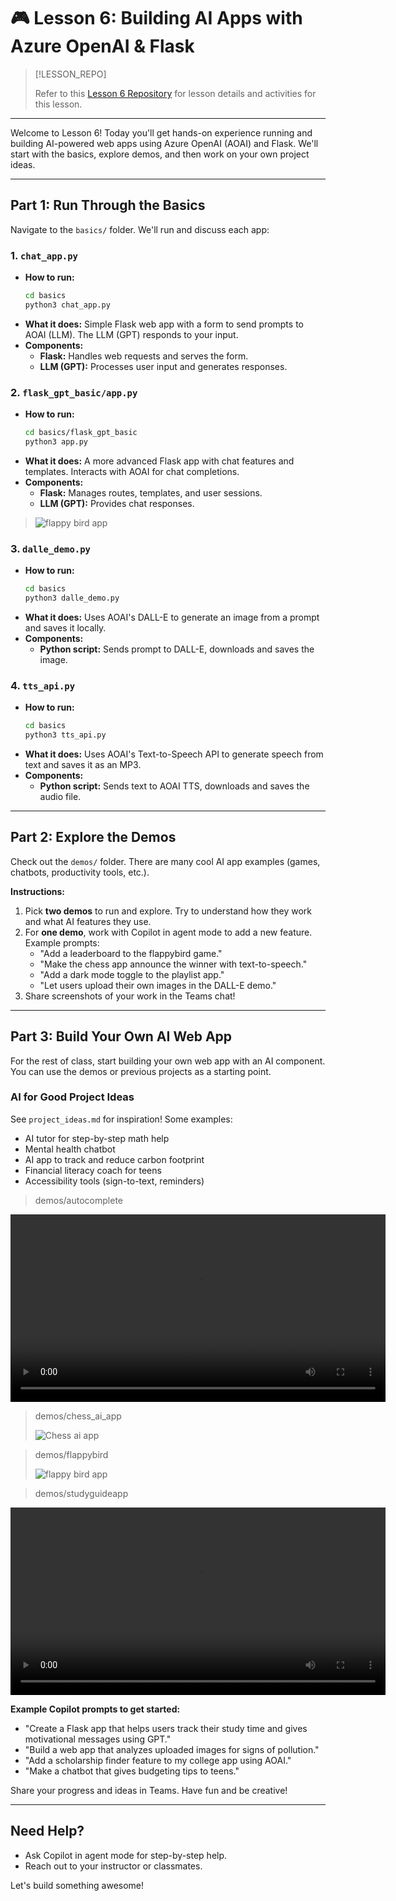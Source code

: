 # 🎮 Lesson 6: Building AI Apps with Azure OpenAI & Flask <!-- {docsify-ignore-all} -->

> [!LESSON_REPO]
>
> Refer to this <i class="fab fa-github"></i> [Lesson 6 Repository](https://github.com/BSMP-Coders/adv-lesson6-ai-apps-demos/tree/master) for lesson details and activities for this lesson.

-----

Welcome to Lesson 6! Today you'll get hands-on experience running and building AI-powered web apps using Azure OpenAI (AOAI) and Flask. We'll start with the basics, explore demos, and then work on your own project ideas.

---

## Part 1: Run Through the Basics

Navigate to the `basics/` folder. We'll run and discuss each app:

### 1. `chat_app.py`
- **How to run:**
  ```bash
  cd basics
  python3 chat_app.py
  ```
- **What it does:** Simple Flask web app with a form to send prompts to AOAI (LLM). The LLM (GPT) responds to your input.
- **Components:**
  - **Flask:** Handles web requests and serves the form.
  - **LLM (GPT):** Processes user input and generates responses.

### 2. `flask_gpt_basic/app.py`
- **How to run:**
  ```bash
  cd basics/flask_gpt_basic
  python3 app.py
  ```
- **What it does:** A more advanced Flask app with chat features and templates. Interacts with AOAI for chat completions.
- **Components:**
  - **Flask:** Manages routes, templates, and user sessions.
  - **LLM (GPT):** Provides chat responses.

> ![flappy bird app](https://nfl24cdn.azureedge.net/nflblob/bsmp25/lesson6/flaskchat.gif)


### 3. `dalle_demo.py`
- **How to run:**
  ```bash
  cd basics
  python3 dalle_demo.py
  ```
- **What it does:** Uses AOAI's DALL-E to generate an image from a prompt and saves it locally.
- **Components:**
  - **Python script:** Sends prompt to DALL-E, downloads and saves the image.

### 4. `tts_api.py`
- **How to run:**
  ```bash
  cd basics
  python3 tts_api.py
  ```
- **What it does:** Uses AOAI's Text-to-Speech API to generate speech from text and saves it as an MP3.
- **Components:**
  - **Python script:** Sends text to AOAI TTS, downloads and saves the audio file.

---

## Part 2: Explore the Demos

Check out the `demos/` folder. There are many cool AI app examples (games, chatbots, productivity tools, etc.).

**Instructions:**
1. Pick **two demos** to run and explore. Try to understand how they work and what AI features they use.
2. For **one demo**, work with Copilot in agent mode to add a new feature. Example prompts:
   - "Add a leaderboard to the flappybird game."
   - "Make the chess app announce the winner with text-to-speech."
   - "Add a dark mode toggle to the playlist app."
   - "Let users upload their own images in the DALL-E demo."
3. Share screenshots of your work in the Teams chat!

---

## Part 3: Build Your Own AI Web App

For the rest of class, start building your own web app with an AI component. You can use the demos or previous projects as a starting point.

### AI for Good Project Ideas
See `project_ideas.md` for inspiration! Some examples:
- AI tutor for step-by-step math help
- Mental health chatbot
- AI app to track and reduce carbon footprint
- Financial literacy coach for teens
- Accessibility tools (sign-to-text, reminders)


> demos/autocomplete

<video controls width="600">
    <source src="https://nfl24cdn.azureedge.net/nflblob/bsmp25/lesson6/autocomplete.mp4" type="video/mp4">
</video>


> demos/chess_ai_app
>
> ![Chess ai app](https://nfl24cdn.azureedge.net/nflblob/bsmp25/lesson6/chess_ai_app.gif)


> demos/flappybird
> 
> ![flappy bird app](https://nfl24cdn.azureedge.net/nflblob/bsmp25/lesson6/flappybird.gif)

> demos/studyguideapp
> 

<video controls width="600">
    <source src="https://nfl24cdn.azureedge.net/nflblob/bsmp25/lesson6/studyguideapp.mp4" type="video/mp4">
</video>



**Example Copilot prompts to get started:**
- "Create a Flask app that helps users track their study time and gives motivational messages using GPT."
- "Build a web app that analyzes uploaded images for signs of pollution."
- "Add a scholarship finder feature to my college app using AOAI."
- "Make a chatbot that gives budgeting tips to teens."

Share your progress and ideas in Teams. Have fun and be creative!

---

## Need Help?
- Ask Copilot in agent mode for step-by-step help.
- Reach out to your instructor or classmates.

Let's build something awesome!
